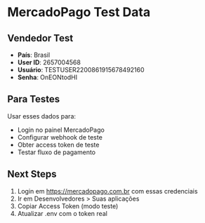# MercadoPago Test Data

## Vendedor Test
- **País**: Brasil
- **User ID**: 2657004568
- **Usuário**: TESTUSER2200861915678492160
- **Senha**: OnEONtodHI

## Para Testes
Usar esses dados para:
- Login no painel MercadoPago
- Configurar webhook de teste
- Obter access token de teste
- Testar fluxo de pagamento

## Next Steps
1. Login em https://mercadopago.com.br com essas credenciais
2. Ir em Desenvolvedores > Suas aplicações
3. Copiar Access Token (modo teste)
4. Atualizar .env com o token real
